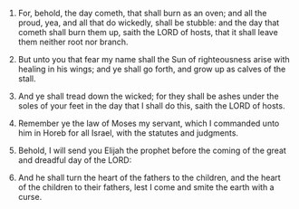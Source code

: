 1. For, behold, the day cometh, that shall burn as an oven; and all
the proud, yea, and all that do wickedly, shall be stubble: and the
day that cometh shall burn them up, saith the LORD of hosts, that it
shall leave them neither root nor branch.

2. But unto you that fear my name shall the Sun of righteousness
arise with healing in his wings; and ye shall go forth, and grow up as
calves of the stall.

3. And ye shall tread down the wicked; for they shall be ashes under
the soles of your feet in the day that I shall do this, saith the LORD
of hosts.

4. Remember ye the law of Moses my servant, which I commanded unto
him in Horeb for all Israel, with the statutes and judgments.

5. Behold, I will send you Elijah the prophet before the coming of
the great and dreadful day of the LORD:

6. And he shall turn the
heart of the fathers to the children, and the heart of the children to
their fathers, lest I come and smite the earth with a curse.